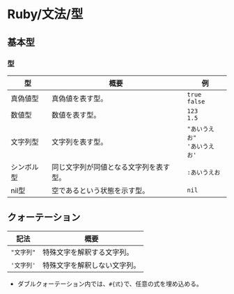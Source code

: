 # Ruby/文法/型

## 基本型

### 型

| 型         | 概要                                   | 例                                 |
| ---------- | -------------------------------------- | ---------------------------------- |
| 真偽値型   | 真偽値を表す型。                       | `true`<br />`false`                |
| 数値型     | 数値を表す型。                         | `123`<br />`1.5`                   |
| 文字列型   | 文字列を表す型。                       | `"あいうえお"`<br />`'あいうえお'` |
| シンボル型 | 同じ文字列が同値となる文字列を表す型。 | `:あいうえお`                      |
| nil型      | 空であるという状態を示す型。           | `nil`                              |

## クォーテーション

| 記法       | 概要                         |
| ---------- | ---------------------------- |
| `"文字列"` | 特殊文字を解釈する文字列。   |
| `'文字列'` | 特殊文字を解釈しない文字列。 |

- ダブルクォーテーション内では、`#{式}`で、任意の式を埋め込める。
